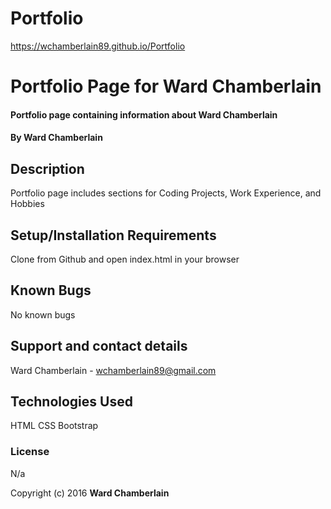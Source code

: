 # Portfolio

https://wchamberlain89.github.io/Portfolio

# Portfolio Page for Ward Chamberlain 

#### Portfolio page containing information about Ward Chamberlain 

#### By Ward Chamberlain

## Description

Portfolio page includes sections for Coding Projects, Work Experience, and Hobbies 

## Setup/Installation Requirements

Clone from Github and open index.html in your browser

## Known Bugs

No known bugs

## Support and contact details

Ward Chamberlain - wchamberlain89@gmail.com

## Technologies Used

HTML 
CSS
Bootstrap

### License

N/a

Copyright (c) 2016 **Ward Chamberlain**

